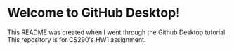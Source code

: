 # Welcome to GitHub Desktop!

This README was created when I went through the Github Desktop tutorial. This repository is for CS290's HW1 assignment.
